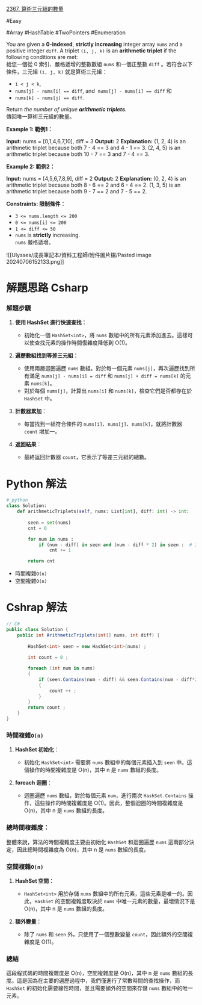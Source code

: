 [2367. 算術三元組的數量](https://leetcode.com/problems/number-of-arithmetic-triplets/)


#Easy

#Array
#HashTable
#TwoPointers
#Enumeration


You are given a **0-indexed**, **strictly increasing** integer array `nums` and a positive integer `diff`. A triplet `(i, j, k)` is an **arithmetic triplet** if the following conditions are met:  
給您一個從 0 索引、嚴格遞增的整數數組 `nums` 和一個正整數 `diff` 。若符合以下條件，三元組 `(i, j, k)` 就是算術三元組：

- `i < j < k`,
- `nums[j] - nums[i] == diff`, and  `nums[j] - nums[i] == diff` 和
- `nums[k] - nums[j] == diff`.

Return _the number of unique **arithmetic triplets**._  
傳回唯一算術三元組的數量。

**Example 1: 範例1：**

**Input:** nums = [0,1,4,6,7,10], diff = 3
**Output:** 2
**Explanation:**
(1, 2, 4) is an arithmetic triplet because both 7 - 4 == 3 and 4 - 1 == 3.
(2, 4, 5) is an arithmetic triplet because both 10 - 7 == 3 and 7 - 4 == 3. 

**Example 2: 範例2：**

**Input:** nums = [4,5,6,7,8,9], diff = 2
**Output:** 2
**Explanation:**
(0, 2, 4) is an arithmetic triplet because both 8 - 6 == 2 and 6 - 4 == 2.
(1, 3, 5) is an arithmetic triplet because both 9 - 7 == 2 and 7 - 5 == 2.

**Constraints: 限制條件：**

- `3 <= nums.length <= 200`
- `0 <= nums[i] <= 200`
- `1 <= diff <= 50`
- `nums` is **strictly** increasing.  
    `nums` 嚴格遞增。



![[Ulysses/成長筆記本/資料工程師/附件圖片檔/Pasted image 20240706152133.png]]
# 解題思路 Csharp

### 解題步驟

1. **使用 HashSet 進行快速查找**：
    
    - 初始化一個 `HashSet<int>`，將 `nums` 數組中的所有元素添加進去。這樣可以使查找元素的操作時間復雜度降低到 O(1)。
2. **遍歷數組找到等差三元組**：
    
    - 使用兩層迴圈遍歷 `nums` 數組。對於每一個元素 `nums[j]`，再次遍歷找到所有滿足 `nums[j] - nums[i] = diff` 和 `nums[j] + diff = nums[k]` 的元素 `nums[k]`。
    - 對於每個 `nums[j]`，計算出 `nums[i]` 和 `nums[k]`，檢查它們是否都存在於 `HashSet` 中。
3. **計數器累加**：
    
    - 每當找到一組符合條件的 `nums[i]`、`nums[j]`、`nums[k]`，就將計數器 `count` 增加一。
4. **返回結果**：
    
    - 最終返回計數器 `count`，它表示了等差三元組的總數。


# Python 解法
```python
# python
class Solution:
    def arithmeticTriplets(self, nums: List[int], diff: int) -> int:
        
        seen = set(nums)
        cnt = 0 

        for num in nums :
            if (num - diff) in seen and (num - diff * 2) in seen :  # 3-0 | 3-0 * 2
                cnt += 1

        return cnt 


```

- 時間複雜`O(n)`
- 空間複雜`O(n)`
# Cshrap 解法
```C#
// C#
public class Solution {
    public int ArithmeticTriplets(int[] nums, int diff) {
        
        HashSet<int> seen = new HashSet<int>(nums) ; 
        
        int count = 0 ; 

        foreach (int num in nums) 
        {
            if (seen.Contains(num - diff) && seen.Contains(num - diff*2)) // 查找seen是否有這兩個值
            {
                count ++ ;
            }
        }
        return count ;
    }
}
```

### 時間複雜`O(n)`

1. **HashSet 初始化**：
    
    - 初始化 `HashSet<int>` 需要將 `nums` 數組中的每個元素插入到 `seen` 中。這個操作的時間複雜度是 O(n)，其中 n 是 `nums` 數組的長度。
2. **foreach 迴圈**：
    
    - 迴圈遍歷 `nums` 數組，對於每個元素 `num`，進行兩次 `HashSet.Contains` 操作，這些操作的時間複雜度是 O(1)。因此，整個迴圈的時間複雜度是 O(n)，其中 n 是 `nums` 數組的長度。

### 總時間複雜度：

整體來說，算法的時間複雜度主要由初始化 `HashSet` 和迴圈遍歷 `nums` 這兩部分決定，因此總時間複雜度為 O(n)，其中 n 是 `nums` 數組的長度。

### 空間複雜`O(n)`

1. **HashSet 空間**：
    
    - `HashSet<int>` 用於存儲 `nums` 數組中的所有元素，這些元素是唯一的。因此，`HashSet` 的空間複雜度取決於 `nums` 中唯一元素的數量，最壞情況下是 O(n)，其中 n 是 `nums` 數組的長度。
2. **額外變量**：
    
    - 除了 `nums` 和 `seen` 外，只使用了一個整數變量 `count`，因此額外的空間複雜度是 O(1)。


### 總結

這段程式碼的時間複雜度是 O(n)，空間複雜度是 O(n)，其中 n 是 `nums` 數組的長度。這是因為在主要的遍歷過程中，我們僅進行了常數時間的查找操作，而 `HashSet` 的初始化需要線性時間，並且需要額外的空間來存儲 `nums` 數組中的唯一元素。
